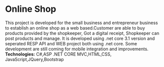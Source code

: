# Online Shop
This project is developed for the small business and entrepreneur business to establish an online shop as a web based.Customer are able to buy products provided 
by the shopkeeper, Got a digital receipt, Shopkeeper can post products and manage. It is developed using .net core 3.1 version and seperated RESP API and WEB project both using 
.net core. Some development are still coming for mobile integration and improvements.
<br>
<b>Technologies:</b>
C#,ASP .NET CORE MVC,HTML,CSS, JavaScript,JQuery,Bootstrap
